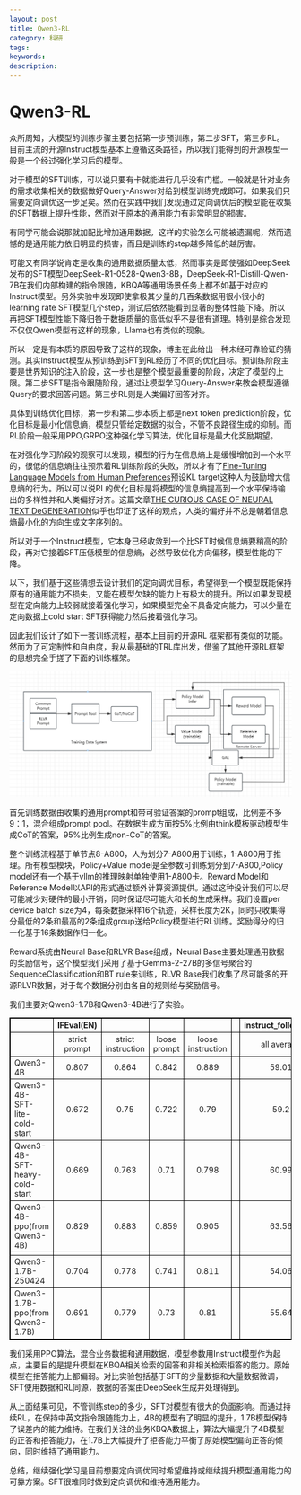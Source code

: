 ```yaml
---
layout: post
title: Qwen3-RL
category: 科研
tags: 
keywords: 
description:
---
```


# Qwen3-RL

  众所周知，大模型的训练步骤主要包括第一步预训练，第二步SFT，第三步RL。目前主流的开源Instruct模型基本上遵循这条路径，所以我们能得到的开源模型一般是一个经过强化学习后的模型。

  对于模型的SFT训练，可以说只要有卡就能进行几乎没有门槛。一般就是针对业务的需求收集相关的数据做好Query-Answer对给到模型训练完成即可。如果我们只需要定向调优这一步足矣。然而在实践中我们发现通过定向调优后的模型能在收集的SFT数据上提升性能，然而对于原本的通用能力有非常明显的损害。

有同学可能会说那就加配比增加通用数据，这样的实验怎么可能被遗漏呢，然而遗憾的是通用能力依旧明显的损害，而且是训练的step越多降低的越厉害。

可能又有同学说肯定是收集的通用数据质量太低，然而事实是即使强如DeepSeek发布的SFT模型DeepSeek-R1-0528-Qwen3-8B，DeepSeek-R1-Distill-Qwen-7B在我们内部构建的指令跟随，KBQA等通用场景任务上都不如基于对应的Instruct模型。另外实验中发现即使拿极其少量的几百条数据用很小很小的learning rate SFT模型几个step，测试后依然能看到显著的整体性能下降。所以再把SFT模型性能下降归咎于数据质量的高低似乎不是很有道理。特别是综合发现不仅仅Qwen模型有这样的现象，Llama也有类似的现象。

所以一定是有本质的原因导致了这样的现象，博主在此给出一种未经可靠验证的猜测。其实Instruct模型从预训练到SFT到RL经历了不同的优化目标。预训练阶段主要是世界知识的注入阶段，这一步也是整个模型最重要的阶段，决定了模型的上限。第二步SFT是指令跟随阶段，通过让模型学习Query-Answer来教会模型遵循Query的要求回答问题。第三步RL则是人类偏好回答对齐。

  具体到训练优化目标，第一步和第二步本质上都是next token prediction阶段，优化目标是最小化信息熵，模型只管给定数据的拟合，不管不良路径生成的抑制。而RL阶段一般采用PPO,GRPO这种强化学习算法，优化目标是最大化奖励期望。

在对强化学习阶段的观察可以发现，模型的行为在信息熵上是缓慢增加到一个水平的，很低的信息熵往往预示着RL训练阶段的失败，所以才有了[Fine-Tuning Language Models from Human Preferences](https://arxiv.org/pdf/1909.08593)预设KL target这种人为鼓励增大信息熵的行为。所以可以说RL的优化目标是将模型的信息熵提高到一个水平保持输出的多样性并和人类偏好对齐。这篇文章[THE CURIOUS CASE OF NEURAL TEXT DeGENERATION](https://arxiv.org/pdf/1904.09751)似乎也印证了这样的观点，人类的偏好并不总是朝着信息熵最小化的方向生成文字序列的。

所以对于一个Instruct模型，它本身已经收敛到一个比SFT时候信息熵要稍高的阶段，再对它接着SFT压低模型的信息熵，必然导致优化方向偏移，模型性能的下降。

  以下，我们基于这些猜想去设计我们的定向调优目标，希望得到一个模型既能保持原有的通用能力不损失，又能在模型欠缺的能力上有极大的提升。所以如果发现模型在定向能力上较弱就接着强化学习，如果模型完全不具备定向能力，可以少量在定向数据上cold start SFT获得能力然后接着强化学习。

因此我们设计了如下一套训练流程，基本上目前的开源RL 框架都有类似的功能。然而为了可定制性和自由度，我从最基础的TRL库出发，借鉴了其他开源RL框架的思想完全手搓了下面的训练框架。

![1](/public/img/posts/Qwen3-RL/RL.png)

  首先训练数据由收集的通用prompt和带可验证答案的prompt组成，比例差不多9：1，混合组成prompt pool。在数据生成方面按5%比例由think模板驱动模型生成CoT的答案，95%比例生成non-CoT的答案。

整个训练流程基于单节点8-A800，人为划分7-A800用于训练，1-A800用于推理。所有模型模块，Policy+Value model是全参数可训练划分到7-A800,Policy model还有一个基于vllm的推理映射单独使用1-A800卡。Reward Model和Reference Model以API的形式通过额外计算资源提供。通过这种设计我们可以尽可能减少对硬件的最小开销，同时保证尽可能大和长的生成采样。我们设置per device batch size为4，每条数据采样16个轨迹，采样长度为2K，同时只收集得分最低的2条和最高的2条组成group送给Policy模型进行RL训练。奖励得分的归一化基于16条数据作归一化。

Reward系统由Neural Base和RLVR Base组成，Neural Base主要处理通用数据的奖励信号，这个模型我们采用了基于Gemma-2-27B的多信号聚合的SequenceClassification和BT rule来训练，RLVR Base我们收集了尽可能多的开源RLVR数据，对于每个数据分别由各自的规则给与奖励信号。

  我们主要对Qwen3-1.7B和Qwen3-4B进行了实验。


<style>
table, th, td {
  border: 1px solid black; 
  border-collapse: collapse;
}
</style>
| |IFEval(EN)| | | | |instruct_follow(ZH)| | |KBQA| | | | |RGB| | | | | |
|:-------------------------------|:--------------:|:--------------:|:--------------:|:--------------:|:--------------:|:--------------:|:--------------:|:--------------:|:--------------:|:--------------:|:--------------:|:--------------:|:--------------:|:--------------:|:--------------:|:--------------:|:--------------:|:--------------:|:--------------:|
| |strict prompt|strict instruction|loose prompt|loose instruction| |all average|per average| |TP|FP|TN|FN| |检索en|拒答en|整合en|检索zh|拒答zh|整合zh|
|Qwen3-4B|0.807|0.864|0.842|0.889| |59.01|63.38| |196|86|197|62| |0.97|0.39|0.84|0.95|0.2|0.82|
|Qwen3-4B-SFT-lite-cold-start|0.672|0.75|0.722|0.79| |59.2|62.59| |192|39|224|66| |0.97|0.57|0.73|0.92|0.5|0.82|
|Qwen3-4B-SFT-heavy-cold-start|0.669|0.763|0.71|0.798| |60.99|64.03| |153|23|260|106| |0.96|0.57|0.76|0.95|0.56|0.82|
|Qwen3-4B-ppo(from Qwen3-4B)|0.829|0.883|0.859|0.905| |63.56|67.48| |238|66|217|20| |0.93|0.91|0.79|0.94|0.67|0.79|
| | | | | | | | | | | | | | | | | | | | |
|Qwen3-1.7B-250424|0.704|0.778|0.741|0.811| |54.06|59.56| |223|221|62|24| |0.89|0.74|0.73|0.86|0.82|0.78|
|Qwen3-1.7B-ppo(from Qwen3-1.7B)|0.691|0.779|0.73|0.81| |55.64|61.2| |214|71|212|44| |0.89|0.8|0.7|0.87|0.78|0.72|


  我们采用PPO算法，混合业务数据和通用数据，模型参数用Instruct模型作为起点，主要目的是提升模型在KBQA相关检索的回答和非相关检索拒答的能力。原始模型在拒答能力上都偏弱。对比实验包括基于SFT的少量数据和大量数据微调，SFT使用数据和RL同源，数据的答案由DeepSeek生成并处理得到。

从上面结果可见，不管训练step的多少，SFT对模型有很大的负面影响。而通过持续RL，在保持中英文指令跟随能力上，4B的模型有了明显的提升，1.7B模型保持了误差内的能力维持。在我们关注的业务KBQA数据上，算法大幅提升了4B模型的正答和拒答能力，在1.7B上大幅提升了拒答能力平衡了原始模型偏向正答的倾向，同时维持了通用能力。

总结，继续强化学习是目前想要定向调优同时希望维持或继续提升模型通用能力的可靠方案。SFT很难同时做到定向调优和维持通用能力。
